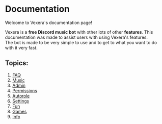 # Documentation
Welcome to Vexera's documentation page!

Vexera is a **free Discord music bot** with other lots of other **features**. This documentation was made to assist users with using Vexera's features.  
The bot is made to be very simple to use and to get to what you want to do with it very fast.  

## Topics:

1. [FAQ](/docs/faq)
2. [Music](/docs/music)
3. [Admin](/docs/admin)
4. [Permissions](/docs/permissions)
5. [Autorole](/docs/autorole)
6. [Settings](/docs/settings)
7. [Fun](/docs/fun)
8. [Games](/docs/games)
9. [Info](/docs/info)